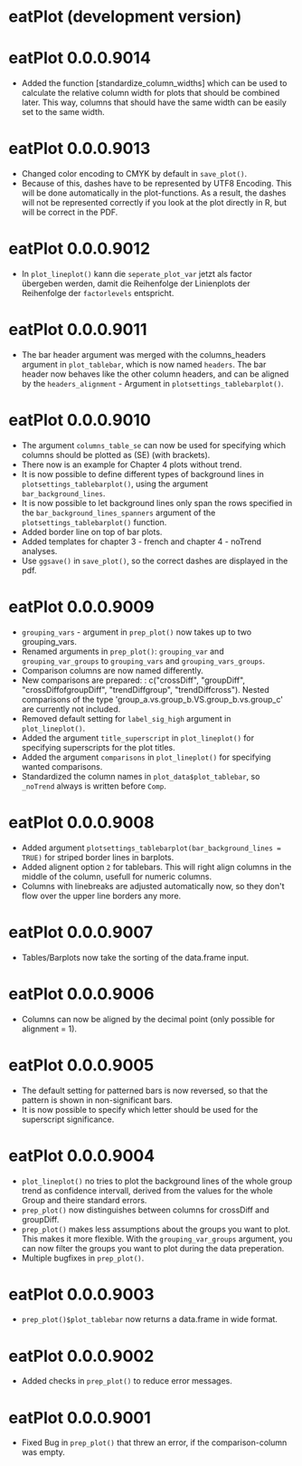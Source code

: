 # eatPlot (development version)

# eatPlot 0.0.0.9014
* Added the function [standardize_column_widths] which can be used to calculate the relative column width for plots that should be combined later. This way, columns that should have the same width can be easily set to the same width. 

# eatPlot 0.0.0.9013
* Changed color encoding to CMYK by default in `save_plot()`.
* Because of this, dashes have to be represented by UTF8 Encoding. This will be done automatically in the plot-functions. As a result, the dashes will not be represented correctly if you look at the plot directly in R, but will be correct in the PDF.

# eatPlot 0.0.0.9012
* In `plot_lineplot()` kann die `seperate_plot_var` jetzt als factor übergeben werden, damit die Reihenfolge der Linienplots der Reihenfolge der `factorlevels` entspricht.

# eatPlot 0.0.0.9011
* The bar header argument was merged with the columns_headers argument in `plot_tablebar`, which is now named `headers`. The bar header now behaves like the other column headers, and can be aligned by the `headers_alignment` - Argument in `plotsettings_tablebarplot()`. 

# eatPlot 0.0.0.9010
* The argument `columns_table_se` can now be used for specifying which columns should be plotted as (SE) (with brackets).
* There now is an example for Chapter 4 plots without trend.
* It is now possible to define different types of background lines in `plotsettings_tablebarplot()`, using the argument `bar_background_lines`.
* It is now possible to let background lines only span the rows specified in the `bar_background_lines_spanners` argument of the `plotsettings_tablebarplot()` function. 
* Added border line on top of bar plots.
* Added templates for chapter 3 - french and chapter 4 - noTrend analyses.
* Use `ggsave()` in `save_plot()`, so the correct dashes are displayed in the pdf. 

# eatPlot 0.0.0.9009
* `grouping_vars` - argument in `prep_plot()` now takes up to two grouping_vars. 
* Renamed arguments in `prep_plot()`: `grouping_var` and `grouping_var_groups` to `grouping_vars` and `grouping_vars_groups`.
* Comparison columns are now named differently. 
* New comparisons are prepared: : c("crossDiff", "groupDiff", "crossDiffofgroupDiff", "trendDiffgroup", "trendDiffcross"). Nested comparisons of the type 'group_a.vs.group_b.VS.group_b.vs.group_c' are currently not included. 
* Removed default setting for `label_sig_high` argument in `plot_lineplot()`. 
* Added the argument `title_superscript` in `plot_lineplot()` for specifying superscripts for the plot titles. 
* Added the argument `comparisons` in `plot_lineplot()` for specifying wanted comparisons. 
* Standardized the column names in `plot_data$plot_tablebar`, so `_noTrend` always is written before `Comp`.

# eatPlot 0.0.0.9008
* Added argument `plotsettings_tablebarplot(bar_background_lines = TRUE)` for striped border lines in barplots.
* Added alignent option `2` for tablebars. This will right align columns in the middle of the column, usefull for numeric columns. 
* Columns with linebreaks are adjusted automatically now, so they don't flow over the upper line borders any more. 


# eatPlot 0.0.0.9007
* Tables/Barplots now take the sorting of the data.frame input. 

# eatPlot 0.0.0.9006
* Columns can now be aligned by the decimal point (only possible for alignment = 1).

# eatPlot 0.0.0.9005
* The default setting for patterned bars is now reversed, so that the pattern is shown in non-significant bars. 
* It is now possible to specify which letter should be used for the superscript significance.

# eatPlot 0.0.0.9004
* `plot_lineplot()` no tries to plot the background lines of the whole group trend as confidence intervall, derived from the values for the whole Group and theire standard errors. 
* `prep_plot()` now distinguishes between columns for crossDiff and groupDiff. 
* `prep_plot()` makes less assumptions about the groups you want to plot. This makes it more flexible. With the `grouping_var_groups` argument, you can now filter the groups you want to plot during the data preperation. 
* Multiple bugfixes in `prep_plot()`.


# eatPlot 0.0.0.9003
* `prep_plot()$plot_tablebar` now returns a data.frame in wide format. 

# eatPlot 0.0.0.9002
* Added checks in `prep_plot()` to reduce error messages.

# eatPlot 0.0.0.9001
* Fixed Bug in `prep_plot()` that threw an error, if the comparison-column was empty. 
